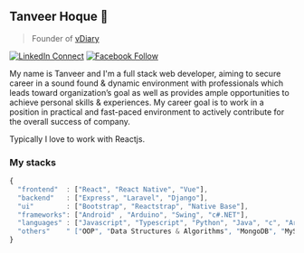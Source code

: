 ## Tanveer Hoque 👋

> Founder of [vDiary](http://vdiary.herokuapp.com/) <br/>

[![LinkedIn Connect](https://img.shields.io/badge/%20-Connect-black?color=14171A&labelColor=212121&logo=linkedin&logoColor=ffffff)](https://www.linkedin.com/in/thaque20)   [![Facebook Follow](https://img.shields.io/badge/%20-Connect-black?color=14171A&labelColor=1976d2&logo=facebook&logoColor=ffffff)](https://www.facebook.com/thaque20)

My name is Tanveer and I'm a full stack web developer, aiming to secure career in a sound found & dynamic environment with professionals which leads toward organization’s goal as well as provides ample opportunities to achieve personal skills & experiences. My career goal is to work in a position in practical and fast-paced environment to actively contribute for the overall success of company.

Typically I love to work with Reactjs.


### My stacks

```js
{
  "frontend"  : ["React", "React Native", "Vue"],
  "backend"   : ["Express", "Laravel", "Django"],
  "ui"        : ["Bootstrap", "Reactstrap", "Native Base"],
  "frameworks": ["Android" , "Arduino", "Swing", "c#.NET"],
  "languages" : ["Javascript", "Typescript", "Python", "Java", "c", "Arduino", "Shell Script"],
  "others"    " ["OOP", "Data Structures & Algorithms", "MongoDB", "MySQL", "MVC", "REST API", "git", "Firbase", "IoT"],
}
```
